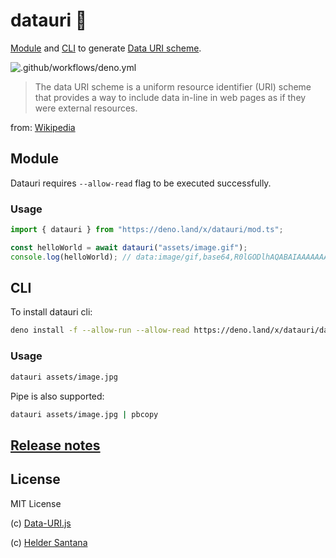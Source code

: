 # datauri 🦕
[Module](#module) and [CLI](#cli) to generate [Data URI scheme](http://en.wikipedia.org/wiki/Data_URI_scheme).

![.github/workflows/deno.yml](https://github.com/data-uri/datauri-deno/workflows/.github/workflows/deno.yml/badge.svg)

>  The data URI scheme is a uniform resource identifier (URI) scheme that provides a way to include data in-line in web pages as if they were external resources.

from: [Wikipedia](http://en.wikipedia.org/wiki/Data_URI_scheme)

## Module
Datauri requires `--allow-read` flag to be executed successfully.

### Usage
```typescript
import { datauri } from "https://deno.land/x/datauri/mod.ts";

const helloWorld = await datauri("assets/image.gif");
console.log(helloWorld); // data:image/gif,base64,R0lGODlhAQABAIAAAAAAAP///yH5BAEAAAAALAAAAAABAAEAAAIBRAA7
```

## CLI
To install datauri cli:

```bash
deno install -f --allow-run --allow-read https://deno.land/x/datauri/datauri.ts
```

### Usage
```bash
datauri assets/image.jpg
```

Pipe is also supported:

```bash
datauri assets/image.jpg | pbcopy
```

## [Release notes](https://github.com/data-uri/datauri-deno/releases)

## License

MIT License

(c) [Data-URI.js](https://github.com/data-uri)

(c) [Helder Santana](https://heldr.com)
